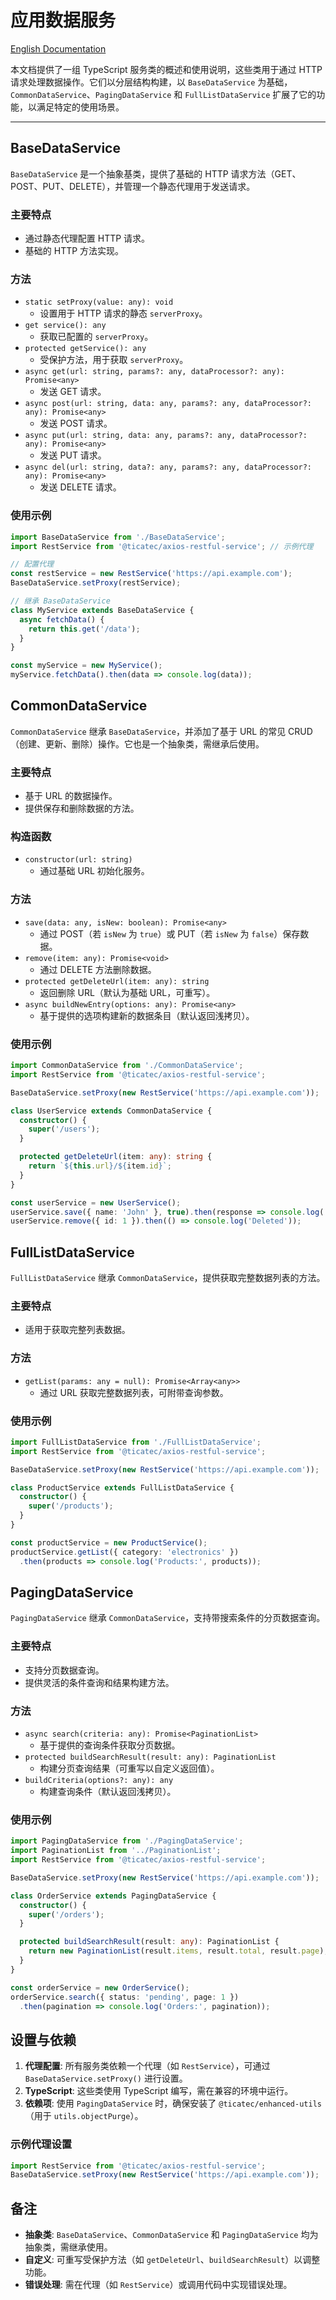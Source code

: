 # 应用数据服务

[English Documentation](./README.md)

本文档提供了一组 TypeScript 服务类的概述和使用说明，这些类用于通过 HTTP 请求处理数据操作。它们以分层结构构建，以 `BaseDataService` 为基础，`CommonDataService`、`PagingDataService` 和 `FullListDataService` 扩展了它的功能，以满足特定的使用场景。

---

## BaseDataService

`BaseDataService` 是一个抽象基类，提供了基础的 HTTP 请求方法（GET、POST、PUT、DELETE），并管理一个静态代理用于发送请求。

### 主要特点
- 通过静态代理配置 HTTP 请求。
- 基础的 HTTP 方法实现。

### 方法
- `static setProxy(value: any): void`
    - 设置用于 HTTP 请求的静态 `serverProxy`。
- `get service(): any`
    - 获取已配置的 `serverProxy`。
- `protected getService(): any`
    - 受保护方法，用于获取 `serverProxy`。
- `async get(url: string, params?: any, dataProcessor?: any): Promise<any>`
    - 发送 GET 请求。
- `async post(url: string, data: any, params?: any, dataProcessor?: any): Promise<any>`
    - 发送 POST 请求。
- `async put(url: string, data: any, params?: any, dataProcessor?: any): Promise<any>`
    - 发送 PUT 请求。
- `async del(url: string, data?: any, params?: any, dataProcessor?: any): Promise<any>`
    - 发送 DELETE 请求。

### 使用示例

```ts
import BaseDataService from './BaseDataService';
import RestService from '@ticatec/axios-restful-service'; // 示例代理

// 配置代理
const restService = new RestService('https://api.example.com');
BaseDataService.setProxy(restService);

// 继承 BaseDataService
class MyService extends BaseDataService {
  async fetchData() {
    return this.get('/data');
  }
}

const myService = new MyService();
myService.fetchData().then(data => console.log(data));
```

## CommonDataService

`CommonDataService` 继承 `BaseDataService`，并添加了基于 URL 的常见 CRUD（创建、更新、删除）操作。它也是一个抽象类，需继承后使用。

### 主要特点
* 基于 URL 的数据操作。
* 提供保存和删除数据的方法。

### 构造函数
* `constructor(url: string)`
    * 通过基础 URL 初始化服务。

### 方法
* `save(data: any, isNew: boolean): Promise<any>`
    * 通过 POST（若 `isNew` 为 `true`）或 PUT（若 `isNew` 为 `false`）保存数据。
* `remove(item: any): Promise<void>`
    * 通过 DELETE 方法删除数据。
* `protected getDeleteUrl(item: any): string`
    * 返回删除 URL（默认为基础 URL，可重写）。
* `async buildNewEntry(options: any): Promise<any>`
    * 基于提供的选项构建新的数据条目（默认返回浅拷贝）。

### 使用示例

```ts
import CommonDataService from './CommonDataService';
import RestService from '@ticatec/axios-restful-service';

BaseDataService.setProxy(new RestService('https://api.example.com'));

class UserService extends CommonDataService {
  constructor() {
    super('/users');
  }

  protected getDeleteUrl(item: any): string {
    return `${this.url}/${item.id}`;
  }
}

const userService = new UserService();
userService.save({ name: 'John' }, true).then(response => console.log('Saved:', response));
userService.remove({ id: 1 }).then(() => console.log('Deleted'));
```

## FullListDataService

`FullListDataService` 继承 `CommonDataService`，提供获取完整数据列表的方法。

### 主要特点
* 适用于获取完整列表数据。

### 方法
* `getList(params: any = null): Promise<Array<any>>`
    * 通过 URL 获取完整数据列表，可附带查询参数。

### 使用示例

```ts
import FullListDataService from './FullListDataService';
import RestService from '@ticatec/axios-restful-service';

BaseDataService.setProxy(new RestService('https://api.example.com'));

class ProductService extends FullListDataService {
  constructor() {
    super('/products');
  }
}

const productService = new ProductService();
productService.getList({ category: 'electronics' })
  .then(products => console.log('Products:', products));
```

## PagingDataService

`PagingDataService` 继承 `CommonDataService`，支持带搜索条件的分页数据查询。

### 主要特点

* 支持分页数据查询。
* 提供灵活的条件查询和结果构建方法。

### 方法

* `async search(criteria: any): Promise<PaginationList>`
    * 基于提供的查询条件获取分页数据。
* `protected buildSearchResult(result: any): PaginationList`
    * 构建分页查询结果（可重写以自定义返回值）。
* `buildCriteria(options?: any): any`
    * 构建查询条件（默认返回浅拷贝）。

### 使用示例

```ts
import PagingDataService from './PagingDataService';
import PaginationList from '../PaginationList';
import RestService from '@ticatec/axios-restful-service';

BaseDataService.setProxy(new RestService('https://api.example.com'));

class OrderService extends PagingDataService {
  constructor() {
    super('/orders');
  }

  protected buildSearchResult(result: any): PaginationList {
    return new PaginationList(result.items, result.total, result.page);
  }
}

const orderService = new OrderService();
orderService.search({ status: 'pending', page: 1 })
  .then(pagination => console.log('Orders:', pagination));
```

## 设置与依赖
1. **代理配置**: 所有服务类依赖一个代理（如 `RestService`），可通过 `BaseDataService.setProxy()` 进行设置。
2. **TypeScript**: 这些类使用 TypeScript 编写，需在兼容的环境中运行。
3. **依赖项**: 使用 `PagingDataService` 时，确保安装了 `@ticatec/enhanced-utils`（用于 `utils.objectPurge`）。

### 示例代理设置

```ts
import RestService from '@ticatec/axios-restful-service';
BaseDataService.setProxy(new RestService('https://api.example.com'));
```

## 备注
* **抽象类**: `BaseDataService`、`CommonDataService` 和 `PagingDataService` 均为抽象类，需继承使用。
* **自定义**: 可重写受保护方法（如 `getDeleteUrl`、`buildSearchResult`）以调整功能。
* **错误处理**: 需在代理（如 `RestService`）或调用代码中实现错误处理。

